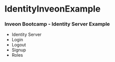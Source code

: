 # IdentityInveonExample

### Inveon Bootcamp - Identity Server Example

- Identity Server
- Login
- Logout
- Signup
- Roles
